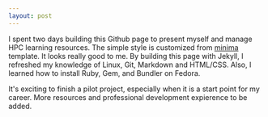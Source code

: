 ```yaml
---
layout: post
---
```

<p>
I spent two days building this Github page to present myself and manage HPC learning resources. The simple style is customized from <a href="https://github.com/jekyll/minima" target="_blank">minima</a> template. It looks really good to me. By building this page with Jekyll, I refreshed my knowledge of Linux, Git, Markdown and HTML/CSS. Also, I learned how to install Ruby, Gem, and Bundler on Fedora.      
</p>
<p>
It's exciting to finish a pilot project, especially when it is a start point for my career. More resources and professional development expierence to be added.
</p>
